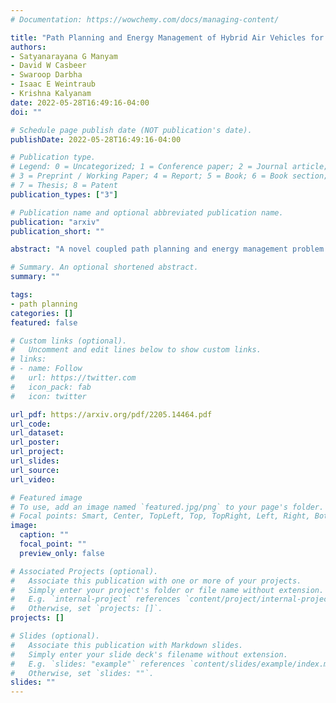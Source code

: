 ```yaml
---
# Documentation: https://wowchemy.com/docs/managing-content/

title: "Path Planning and Energy Management of Hybrid Air Vehicles for Urban Air Mobility"
authors:
- Satyanarayana G Manyam
- David W Casbeer
- Swaroop Darbha
- Isaac E Weintraub
- Krishna Kalyanam
date: 2022-05-28T16:49:16-04:00
doi: ""

# Schedule page publish date (NOT publication's date).
publishDate: 2022-05-28T16:49:16-04:00

# Publication type.
# Legend: 0 = Uncategorized; 1 = Conference paper; 2 = Journal article;
# 3 = Preprint / Working Paper; 4 = Report; 5 = Book; 6 = Book section;
# 7 = Thesis; 8 = Patent
publication_types: ["3"]

# Publication name and optional abbreviated publication name.
publication: "arxiv"
publication_short: ""

abstract: "A novel coupled path planning and energy management problem for a hybrid unmanned air vehicle is considered, where the hybrid vehicle is powered by a dual gas/electric system. Such an aerial robot is envisioned for use in an urban setting where noise restrictions are in place in certain zones necessitating battery only operation. We consider the discrete version of this problem, where a graph is constructed by sampling the boundaries of the restricted zones, and develop a path planning algorithm. The planner simultaneously solves the path planing along with the energy mode switching control, under battery constraints and noise restrictions. This is a coupled problem involving discrete decision making to find the path to travel, and determining the state of charge of the battery along the path, which is a continuous variable. A sampling based algorithm to find near optimal solution to this problem is presented. To quantify the efficacy of the solution, an algorithm that computes tight lower bounds is also presented. The algorithms presented are verified using numerical simulations, and the average gap between the feasible solutions (upper bounds) and the lower bounds are, empirically, shown to be within 15% of each other."

# Summary. An optional shortened abstract.
summary: ""

tags: 
- path planning
categories: []
featured: false

# Custom links (optional).
#   Uncomment and edit lines below to show custom links.
# links:
# - name: Follow
#   url: https://twitter.com
#   icon_pack: fab
#   icon: twitter

url_pdf: https://arxiv.org/pdf/2205.14464.pdf
url_code:
url_dataset:
url_poster:
url_project:
url_slides:
url_source:
url_video:

# Featured image
# To use, add an image named `featured.jpg/png` to your page's folder. 
# Focal points: Smart, Center, TopLeft, Top, TopRight, Left, Right, BottomLeft, Bottom, BottomRight.
image:
  caption: ""
  focal_point: ""
  preview_only: false

# Associated Projects (optional).
#   Associate this publication with one or more of your projects.
#   Simply enter your project's folder or file name without extension.
#   E.g. `internal-project` references `content/project/internal-project/index.md`.
#   Otherwise, set `projects: []`.
projects: []

# Slides (optional).
#   Associate this publication with Markdown slides.
#   Simply enter your slide deck's filename without extension.
#   E.g. `slides: "example"` references `content/slides/example/index.md`.
#   Otherwise, set `slides: ""`.
slides: ""
---
```


